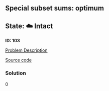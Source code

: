 ## Special subset sums: optimum

## State: :cloud: **Intact**

**ID: 103**

[Problem Description](https://projecteuler.net/problem=103)

[Source code](main.cpp)

### Solution
0